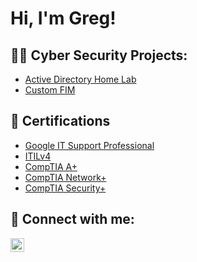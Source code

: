 <h1>Hi, I'm Greg!

  <h2>👨‍💻 Cyber Security Projects:</h2>

  - [Active Directory Home Lab](https://github.com/gregmuller/ActiveDirectoryLab)
  - [Custom FIM](https://github.com/gregmuller/Custom-FIM)

<h2>📃  Certifications</h2>

- [Google IT Support Professional](https://imgur.com/MXynZDg)
- [ITILv4](https://imgur.com/a/1kPF9Zq)
- [CompTIA A+](https://imgur.com/IJaKypz)
- [CompTIA Network+](https://imgur.com/a/hbKIZOt)
- [CompTIA Security+](https://imgur.com/a/Nde6YHM)


<h2> 🤳 Connect with me:</h2>

[<img align="left" alt="JoshMadakor | LinkedIn" width="22px" src="https://cdn.jsdelivr.net/npm/simple-icons@v3/icons/linkedin.svg" />][linkedin]

[linkedin]: https://linkedin.com/in/greg--muller

